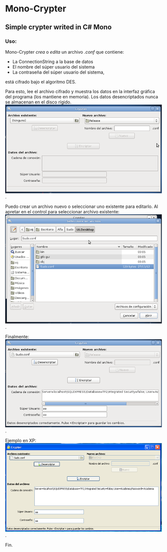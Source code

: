 Mono-Crypter
============

## Simple crypter writed in C# Mono

### Uso:

Mono-Crypter *crea* o *edita* un archivo *.conf* que contiene: 
* La ConnectionString a la base de datos
* El nombre del súper usuario del sistema
* La contraseña del súper usuario del sistema,

está cifrado bajo el algoritmo DES. 

Para esto, lee el archivo cifrado y muestra los datos en la interfaz gráfica del programa (los mantiene en memoria). Los datos desencriptados nunca se almacenan en el disco rígido. ![Screenshot](https://github.com/AlexisCaffa/mono-crypter/blob/master/Readme-files/1.png "Screenshot 1").

Puedo crear un archivo nuevo o seleccionar uno existente para editarlo. Al apretar en el control para seleccionar archivo existente: ![Seleccionar archivo](https://github.com/AlexisCaffa/mono-crypter/blob/master/Readme-files/2.png "Screenshot 2").

Finalmente: ![Archivo desencriptado](https://github.com/AlexisCaffa/mono-crypter/blob/master/Readme-files/3.png "Screenshot 3").

Ejemplo en XP: ![Screenshot](https://github.com/AlexisCaffa/mono-crypter/blob/master/Readme-files/4.png "Screenshot 4").

Fin.
